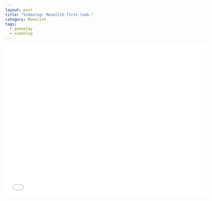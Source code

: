 ```yaml
---
layout: post
title: "Videolog: Monolith first look."
category: Monolith
tags:
  - gameplay
  - videolog
---
```


<iframe width="640" height="480" src="//www.youtube.com/embed/ckKAw8qAsgo?rel=0" frameborder="0" allowfullscreen></iframe>
